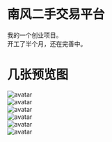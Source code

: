 # 南风二手交易平台
我的一个创业项目。<br>
开工了半个月，还在完善中。
# 几张预览图
![avatar](http://pic.zdnfbbs.cn/1.png)<br>
![avatar](http://pic.zdnfbbs.cn/2.png)<br>
![avatar](http://pic.zdnfbbs.cn/3.png)<br>
![avatar](http://pic.zdnfbbs.cn/4.png)<br>
![avatar](http://pic.zdnfbbs.cn/5.png)<br>
![avatar](http://pic.zdnfbbs.cn/6.png)<br>
